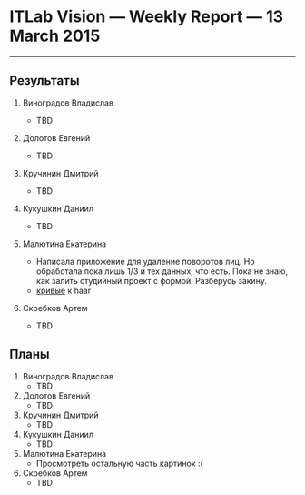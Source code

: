 # ITLab Vision — Weekly Report — 13 March 2015

----------------

## Результаты

  1. Виноградов Владислав
     - TBD
  1. Долотов Евгений
     - TBD
  1. Кручинин Дмитрий
     - TBD
  1. Кукушкин Даниил
     - TBD
  1. Малютина Екатерина
     - Написала приложение для удаление поворотов лиц. Но обработала пока лишь 1/3 и тех данных, что есть. Пока не знаю, как залить студийный проект с формой. Разберусь закину. 
	 - [кривые](https://docs.google.com/document/d/16ADrX0LosphwphVIV5ewdELX3t5mF6UNhF0bR000b7w/edit) к haar
	 
	 
  1. Скребков Артем
     - TBD

## Планы

  1. Виноградов Владислав
     - TBD
  1. Долотов Евгений
     - TBD
  1. Кручинин Дмитрий
     - TBD
  1. Кукушкин Даниил
     - TBD
  1. Малютина Екатерина
     - Просмотреть остальную часть картинок :(
  1. Скребков Артем
     - TBD
